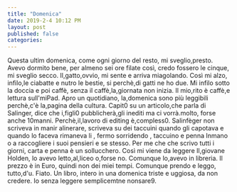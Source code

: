 ```yaml
---
title: "Domenica"
date: 2019-2-4 10:12 PM
layout: post
published: false
categories:
---
```


Questa ultim domenica, come ogni giorno del resto, mi sveglio,presto. Avevo dormito bene, per almeno sei ore filate così, credo fossero le cinque, mi sveglio secco. Il,gatto,ovvio, mi sente e arriva miagolando. Così mi alzo, infilo,le ciabatte e nutro le bestie, si perchè,di gatti ne ho due. Mi infilo sotto la doccia e poi caffè, senza il caffè,la,giornata non inizia. Il mio,rito è caffè,e lettura sull'miPad. Apro un quotidiano, la,domenica sono più leggibili perchè,c'è la,pagina della cultura. Capit0 su un articolo,che parla di Salinger, dice che i,figli0 pubblicherà,gli inediti ma ci vorrà.molto, forse anche 10manni. Perchè,il,lavoro di editing è,compless0. Salinfèger non scriveva in manir alinerare, scriveva su dei taccuini quando gli capotava e quando lo faceva rimaneva li , fermo sorridendo , taccuino e penna Inmano o a raccogliere i suoi pensieri e se stesso. Per me che che scrivo tutti i giorni, carta e penna è un sollucchero. Così mi viene da leggere Il,giovane Holden, lo avevo letto,al,liceo o,forse no. Comunque lo,avevo in libreria. Il prezzo è in Euro, quindi non dei miei tempi. Comunque prendo e leggo, tutto,d'u. Fiato. Un libro, intero in una domenica triste e uggiosa, da non credere. Io senza leggere semplicemtne nonsare9.